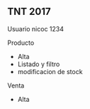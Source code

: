 ## TNT 2017  ##

Usuario nicoc 1234

Producto 
  - Alta
  - Listado y filtro
  - modificacion de stock

Venta
  - Alta
 

